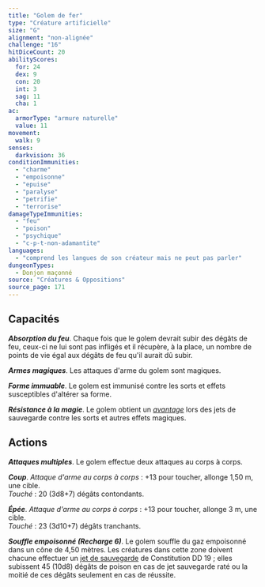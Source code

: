 ```yaml
---
title: "Golem de fer"
type: "Créature artificielle"
size: "G"
alignment: "non-alignée"
challenge: "16"
hitDiceCount: 20
abilityScores:
  for: 24
  dex: 9
  con: 20
  int: 3
  sag: 11
  cha: 1
ac:
  armorType: "armure naturelle"
  value: 11
movement:
  walk: 9
senses:
  darkvision: 36
conditionImmunities:
  - "charme"
  - "empoisonne"
  - "epuise"
  - "paralyse"
  - "petrifie"
  - "terrorise"
damageTypeImmunities:
  - "feu"
  - "poison"
  - "psychique"
  - "c-p-t-non-adamantite"
languages:
  - "comprend les langues de son créateur mais ne peut pas parler"
dungeonTypes:
  - Donjon maçonné
source: "Créatures & Oppositions"
source_page: 171
---
```

## Capacités
_**Absorption du feu**_. Chaque fois que le golem devrait subir des dégâts de feu, ceux-ci ne lui sont pas infligés et il récupère, à la place, un nombre de points de vie égal aux dégâts de feu qu'il aurait dû subir.

_**Armes magiques**_. Les attaques d'arme du golem sont magiques.

_**Forme immuable**_. Le golem est immunisé contre les sorts et effets susceptibles d'altérer sa forme.

_**Résistance à la magie**_. Le golem obtient un [_avantage_](/utiliser-les-caracteristiques/#avantage-et-desavantage) lors des jets de sauvegarde contre les sorts et autres effets magiques.

## Actions
_**Attaques multiples**_. Le golem effectue deux attaques au corps à corps.

_**Coup**_. _Attaque d'arme au corps à corps_ : +13 pour toucher, allonge 1,50 m, une cible.  
_Touché_ : 20 (3d8+7) dégâts contondants.

_**Épée**_. _Attaque d'arme au corps à corps_ : +13 pour toucher, allonge 3 m, une cible.  
_Touché_ : 23 (3d10+7) dégâts tranchants.

_**Souffle empoisonné (Recharge 6)**_. Le golem souffle du gaz empoisonné dans un cône de 4,50 mètres. Les créatures dans cette zone doivent chacune effectuer un [jet de sauvegarde](/utiliser-les-caracteristiques#jets-de-sauvegarde) de Constitution DD 19 ; elles subissent 45 (10d8) dégâts de poison en cas de jet sauvegarde raté ou la moitié de ces dégâts seulement en cas de réussite.
